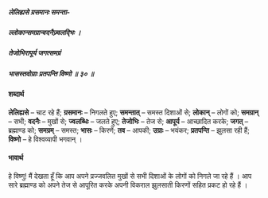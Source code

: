 ##### लेलिह्यसे ग्रसमानः समन्ता-
##### ल्लोकान्समग्रान्वदनैज्र्वलद्भिः ।
##### तेजोभिरापूर्य जगत्समग्रं
##### भासस्तवोग्राः प्रतपन्ति विष्णो ॥ ३० ॥

#### शब्दार्थ

**लेलिह्यसे** – चाट रहे हैं; **ग्रसमानः** – निगलते हुए; **समन्तात्** – समस्त दिशाओं से; **लोकान्** – लोगों को; **समग्रान्** – सभी; **वदनैः** – मुखों से; **ज्वलब्धिः** – जलते हुए; **तेजोभिः** – तेज से; **आपूर्य** – आच्छादित करके; **जगत्** – ब्रह्माण्ड को; **समग्रम्** – समस्त; **भासः** – किरणें; **तव** – आपकी; **उग्राः** – भयंकर; **प्रतपन्ति** – झुलसा रही हैं; **विष्णो** – हे विश्वव्यापी भगवान् ।

#### भावार्थ

हे विष्णु! मैं देखता हूँ कि आप अपने प्रज्जवलित मुखों से सभी दिशाओं के लोगों को निगले जा रहे हैं । आप सारे ब्रह्माण्ड को अपने तेज से आपूरित करके अपनी विकराल झुलसाती किरणों सहित प्रकट हो रहे हैं ।